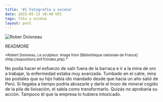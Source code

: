 ```yaml
---
title: '#1 Fotografía y escena'
date: 2015-05-13 10:49 UTC
tags: foto y escena
layout: post
---
```

![Rober Doisneau](/2015-foto/robert-doisneau-le-sculpteur.jpg "Rober Doisneau")




READMORE

<small> 
*Robert Doisneau, Le sculpteur. Image from [Bibliothèque nationale de France](http://expositions.bnf.fr/index.php).*
</small>

No podía hacer el esfuerzo de salir fuera de la barraca e ir a la mina de oro a trabajar, la enfermedad estaba muy  avanzada. 
Tumbado en  el catre,  mira las postales que su hijo había ido mandado desde que hacía un año salió de Perú. 
Si llegaba a tiempo podría abrazarle y darle el trozo de mineral cogido de la pila de lixivación, el sabía como transformarlo. 
Quizás no aprobaría su acción. Tampoco él que la empresa lo hubiera intoxicado. 

